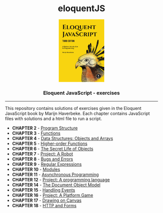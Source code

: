 
<h1 align="center">eloquentJS</h1>
<p align="center"><img src="cover.jpg" width="150"/></p>
<h3 align="center">Eloquent JavaScript - exercises</h3>

---
This repository contains solutions of exercises given in the Eloquent JavaScript book by Marijn Haverbeke. Each chapter contains JavaScript files with solutions and a html file to run a script.

* **CHAPTER 2** - [Program Structure](https://github.com/st33ze/eloquentJS/tree/master/chapter_2)
* **CHAPTER 3** - [Functions](https://github.com/st33ze/eloquentJS/tree/master/chapter_3)
* **CHAPTER 4** - [Data Structures: Objects and Arrays](https://github.com/st33ze/eloquentJS/tree/master/chapter_4)
* **CHAPTER 5** - [Higher-order Functions](https://github.com/st33ze/eloquentJS/tree/master/chapter_5)
* **CHAPTER 6** - [The Secret Life of Objects](https://github.com/st33ze/eloquentJS/tree/master/chapter_6)
* **CHAPTER 7** - [Project: A Robot](https://github.com/st33ze/eloquentJS/tree/master/chapter_7)
* **CHAPTER 8** - [Bugs and Errors](https://github.com/st33ze/eloquentJS/tree/master/chapter_8)
* **CHAPTER 9** - [Regular Expressions](https://github.com/st33ze/eloquentJS/tree/master/chapter_9)
* **CHAPTER 10** - [Modules](https://github.com/st33ze/eloquentJS/tree/master/chapter_10)
* **CHAPTER 11** - [Asynchronous Programming](https://github.com/st33ze/eloquentJS/tree/master/chapter_11)
* **CHAPTER 12** - [Project: A programming language](https://github.com/st33ze/eloquentJS/tree/master/chapter_12)
* **CHAPTER 14** - [The Document Object Model](https://github.com/st33ze/eloquentJS/tree/master/chapter_14)
* **CHAPTER 15** - [Handling Events](https://github.com/st33ze/eloquentJS/tree/master/chapter_15)
* **CHAPTER 16** - [Project: A Platform Game](https://github.com/st33ze/eloquentJS/tree/master/chapter_16)
* **CHAPTER 17** - [Drawing on Canvas](https://github.com/st33ze/eloquentJS/tree/master/chapter_17)
* **CHAPTER 18** - [HTTP and Forms](https://github.com/st33ze/eloquentJS/tree/master/chapter_18)